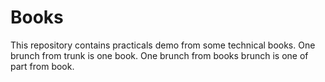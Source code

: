 # Books
This repository contains practicals demo from some technical books. One brunch from trunk is one book. One brunch from books brunch is one of part from book.

